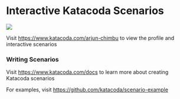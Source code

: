 # Interactive Katacoda Scenarios

[![](http://shields.katacoda.com/katacoda/arjun-chimbu/count.svg)](https://www.katacoda.com/arjun-chimbu "Get your profile on Katacoda.com")

Visit https://www.katacoda.com/arjun-chimbu to view the profile and interactive scenarios

### Writing Scenarios
Visit https://www.katacoda.com/docs to learn more about creating Katacoda scenarios

For examples, visit https://github.com/katacoda/scenario-example
